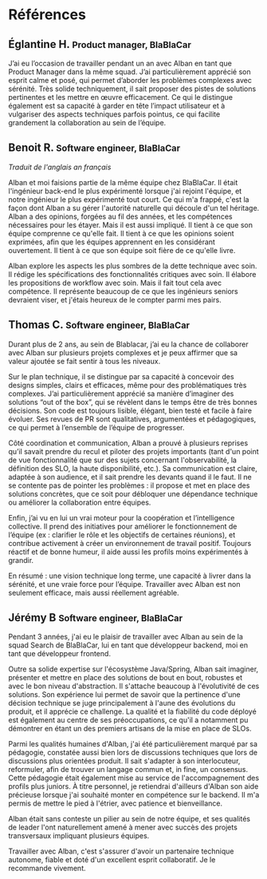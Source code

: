 # Références 

## Églantine H. <small>Product manager, BlaBlaCar</small>

J’ai eu l’occasion de travailler pendant un an avec Alban en tant que Product Manager dans la même squad. J’ai particulièrement apprécié son esprit calme et posé, qui permet d’aborder les problèmes complexes avec sérénité. Très solide techniquement, il sait proposer des pistes de solutions pertinentes et les mettre en œuvre efficacement. Ce qui le distingue également est sa capacité à garder en tête l’impact utilisateur et à vulgariser des aspects techniques parfois pointus, ce qui facilite grandement la collaboration au sein de l’équipe. 

## Benoit R. <small>Software engineer, BlaBlaCar</small>

_Traduit de l'anglais an français_

Alban et moi faisions partie de la même équipe chez BlaBlaCar. Il était l'ingénieur back-end le plus expérimenté lorsque j'ai rejoint l'équipe, et notre ingénieur le plus expérimenté tout court. Ce qui m'a frappé, c'est la façon dont Alban a su gérer l'autorité naturelle qui découle d'un tel héritage. Alban a des opinions, forgées au fil des années, et les compétences nécessaires pour les étayer. Mais il est aussi impliqué. Il tient à ce que son équipe comprenne ce qu'elle fait. Il tient à ce que les opinions soient exprimées, afin que les équipes apprennent en les considérant ouvertement. Il tient à ce que son équipe soit fière de ce qu'elle livre.

Alban explore les aspects les plus sombres de la dette technique avec soin. Il rédige les spécifications des fonctionnalités critiques avec soin. Il élabore les propositions de workflow avec soin. Mais il fait tout cela avec compétence. Il représente beaucoup de ce que les ingénieurs seniors devraient viser, et j'étais heureux de le compter parmi mes pairs.

## Thomas C. <small>Software engineer, BlaBlaCar</small>

Durant plus de 2 ans, au sein de Blablacar, j’ai eu la chance de collaborer avec Alban sur plusieurs projets complexes et je peux affirmer que sa valeur ajoutée se fait sentir à tous les niveaux.

Sur le plan technique, il se distingue par sa capacité à concevoir des designs simples, clairs et efficaces, même pour des problématiques très complexes. J’ai particulièrement apprécié sa manière d’imaginer des solutions “out of the box”, qui se révèlent dans le temps être de très bonnes décisions. Son code est toujours lisible, élégant, bien testé et facile à faire évoluer. Ses revues de PR sont qualitatives, argumentées et pédagogiques, ce qui permet à l’ensemble de l’équipe de progresser.

Côté coordination et communication, Alban a prouvé à plusieurs reprises qu’il savait prendre du recul et piloter des projets importants (tant d'un point de vue fonctionnalité que sur des sujets concernant l'observabilité, la définition des SLO, la haute disponibilité, etc.). Sa communication est claire, adaptée à son audience, et il sait prendre les devants quand il le faut. Il ne se contente pas de pointer les problèmes : il propose et met en place des solutions concrètes, que ce soit pour débloquer une dépendance technique ou améliorer la collaboration entre équipes.

Enfin, j’ai vu en lui un vrai moteur pour la coopération et l’intelligence collective. Il prend des initiatives pour améliorer le fonctionnement de l’équipe (ex : clarifier le rôle et les objectifs de certaines réunions), et contribue activement à créer un environnement de travail positif. Toujours réactif et de bonne humeur, il aide aussi les profils moins expérimentés à grandir.

En résumé : une vision technique long terme, une capacité à livrer dans la sérénité, et une vraie force pour l’équipe. Travailler avec Alban est non seulement efficace, mais aussi réellement agréable.

## Jérémy B <small>Software engineer, BlaBlaCar</small>

Pendant 3 années, j'ai eu le plaisir de travailler avec Alban au sein de la squad Search de BlaBlaCar, lui en tant que développeur backend, moi en tant que développeur frontend.
 
Outre sa solide expertise sur l'écosystème Java/Spring, Alban sait imaginer, présenter et mettre en place des solutions de bout en bout, robustes et avec le bon niveau d'abstraction. Il s'attache beaucoup à l'évolutivité de ces solutions. Son expérience lui permet de savoir que la pertinence d'une décision technique se juge principalement à l'aune des évolutions du produit, et il apprécie ce challenge. 
La qualité et la fiabilité du code déployé est également au centre de ses préoccupations, ce qu'il a notamment pu démontrer en étant un des premiers artisans de la mise en place de SLOs.
 
Parmi les qualités humaines d'Alban, j'ai été particulièrement marqué par sa pédagogie, constatée aussi bien lors de discussions techniques que lors de discussions plus orientées produit. Il sait s'adapter à son interlocuteur, reformuler, afin de trouver un langage commun et, in fine, un consensus. Cette pédagogie était également mise au service de l'accompagnement des profils plus juniors. À titre personnel, je retiendrai d'ailleurs d'Alban son aide précieuse lorsque j'ai souhaité monter en compétence sur le backend. Il m'a permis de mettre le pied à l'étrier, avec patience et bienveillance.
 
Alban était sans conteste un pilier au sein de notre équipe, et ses qualités de leader l'ont naturellement amené à mener avec succès des projets transversaux impliquant plusieurs équipes.
 
Travailler avec Alban, c'est s'assurer d'avoir un partenaire technique autonome, fiable et doté d'un excellent esprit collaboratif. Je le recommande vivement.